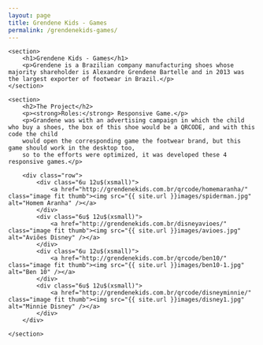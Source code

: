 ```yaml
---
layout: page
title: Grendene Kids - Games
permalink: /grendenekids-games/
---
```


<div id="main">

	<section>
		<h1>Grendene Kids - Games</h1>
		<p>Grendene is a Brazilian company manufacturing shoes whose majority shareholder is Alexandre Grendene Bartelle and in 2013 was the largest exporter of footwear in Brazil.</p>
	</section>

	<section>
		<h2>The Project</h2>
		<p><strong>Roles:</strong> Responsive Game.</p>
		<p>Grandene was with an advertising campaign in which the child who buy a shoes, the box of this shoe would be a QRCODE, and with this code the child
		would open the corresponding game the footwear brand, but this game should work in the desktop too,
		so to the efforts were optimized, it was developed these 4 responsive games.</p>

		<div class="row">
			<div class="6u 12u$(xsmall)">
				<a href="http://grendenekids.com.br/qrcode/homemaranha/" class="image fit thumb"><img src="{{ site.url }}images/spiderman.jpg" alt="Homem Aranha" /></a>
			</div>
			<div class="6u$ 12u$(xsmall)">
				<a href="http://grendenekids.com.br/disneyavioes/" class="image fit thumb"><img src="{{ site.url }}images/avioes.jpg" alt="Aviões Disney" /></a>
			</div>
			<div class="6u 12u$(xsmall)">
				<a href="http://grendenekids.com.br/qrcode/ben10/" class="image fit thumb"><img src="{{ site.url }}images/ben10-1.jpg" alt="Ben 10" /></a>
			</div>
			<div class="6u$ 12u$(xsmall)">
				<a href="http://grendenekids.com.br/qrcode/disneyminnie/" class="image fit thumb"><img src="{{ site.url }}images/disney1.jpg" alt="Minnie Disney" /></a>
			</div>
		</div>

	</section>

</div>